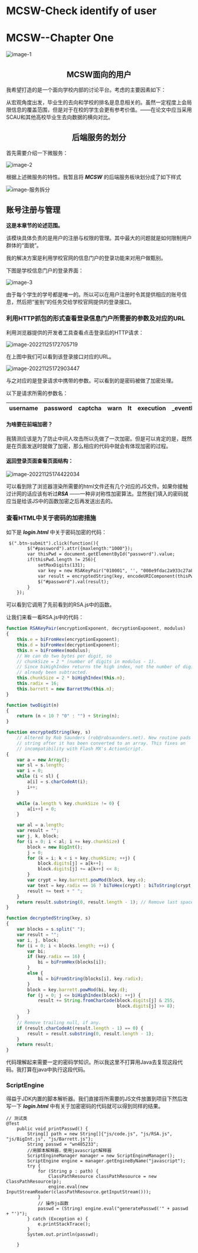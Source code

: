 # MCSW-Check identify of user


<h1>MCSW--Chapter One</h1>

![image-1](/take-it-easy.png)

<h2 align="center">MCSW面向的用户</h2>

我希望打造的是一个面向学校内部的讨论平台。考虑的主要因素如下：

从宏观角度出发，毕业生的去向和学校的排名是息息相关的。虽然一定程度上会局限信息的覆盖范围，但是对于在校的学生会更有参考价值。——在论文中应当采用SCAU和其他高校毕业生去向数据的横向对比。

<h2 align="center">后端服务的划分</h2>

首先需要介绍一下微服务：

![image-2](/微服务.png)

根据上述微服务的特性。我暂且将 ***MCSW*** 的后端服务板块划分成了如下样式

![image-服务拆分](/服务拆分.png)

## 账号注册与管理

**这是本章节的论述范围。**

该模块具体负责的是用户的注册与权限的管理。其中最大的问题就是如何限制用户群体的“面貌”。

我的解决方案是利用学校官网的信息门户的登录功能来对用户做甄别。

下图是学校信息门户的登录界面：

![image-3](/信息门户.png)

由于每个学生的学号都是唯一的。所以可以在用户注册时令其提供相应的账号信息，然后把“鉴别”的任务交给学校官网提供的登录接口。

### 利用HTTP抓包的形式查看登录信息门户所需要的参数及对应的URL

利用浏览器提供的开发者工具查看点击登录后的HTTP请求：

![image-20221125172705719](/抓包1.png)



在上图中我们可以看到该登录接口对应的URL。

![image-20221125172903447](/抓包2.png)

与之对应的是登录请求中携带的参数。可以看到的是密码被做了加密处理。

以下是请求所需的参数名：

| username | password | captcha | warn | It   | execution | _eventId | submit |
| -------- | -------- | ------- | ---- | ---- | --------- | -------- | ------ |

#### 为啥要在前端加密？

我猜测应该是为了防止中间人攻击所以先做了一次加密。但是可以肯定的是，既然是在页面发送时就做了加密，那么相应的代码中就会有体现加密的过程。

#### 返回登录页面查看页面结构：

![image-20221125174422034](/信息门户html-js.png)

可以看到除了浏览器渲染所需要的html文件还有几个对应的JS文件。如果你接触过计网的话应该有听过***RSA*** ——一种非对称性加密算法。显然我们填入的密码就应当是给该JS中的函数加密之后再发送出去的。

### 查看HTML中关于密码的加密措施

如下是 ***login.html*** 中关于密码加密的代码：

```html
 $(".btn-submit").click(function(){
		$("#password").attr({maxlength:"1000"});
	    var thisPwd = document.getElementById("password").value;  
		if(thisPwd.length != 256){
		    setMaxDigits(131);
    	    var key = new RSAKeyPair("010001", '', "008e9fdac2a933c27a8262eb0ab8004aa74571e1e7c27beb436ce17c37df778d8861a9a2afddc04a6e80da995e34754e1e002864f2480f0471257880b55359e8232601244593333eb9f0f99b894fe13538a80bfd14aeb94bb8108959140231195a9e9f488f7d5cc72a112d6a19576cb05eaf629435538907ccc9b008d64595646d");
	  		var result = encryptedString(key, encodeURIComponent(thisPwd));
	  		$("#password").val(result);
	  	}    	
    });	
```

可以看到它调用了先前看到的RSA.js中的函数。

让我们来看一看RSA.js中的代码：

```javascript
function RSAKeyPair(encryptionExponent, decryptionExponent, modulus)
{
	this.e = biFromHex(encryptionExponent);
	this.d = biFromHex(decryptionExponent);
	this.m = biFromHex(modulus);
	// We can do two bytes per digit, so
	// chunkSize = 2 * (number of digits in modulus - 1).
	// Since biHighIndex returns the high index, not the number of digits, 1 has
	// already been subtracted.
	this.chunkSize = 2 * biHighIndex(this.m);
	this.radix = 16;
	this.barrett = new BarrettMu(this.m);
}

function twoDigit(n)
{
	return (n < 10 ? "0" : "") + String(n);
}

function encryptedString(key, s)
	// Altered by Rob Saunders (rob@robsaunders.net). New routine pads the
	// string after it has been converted to an array. This fixes an
	// incompatibility with Flash MX's ActionScript.
{
	var a = new Array();
	var sl = s.length;
	var i = 0;
	while (i < sl) {
		a[i] = s.charCodeAt(i);
		i++;
	}

	while (a.length % key.chunkSize != 0) {
		a[i++] = 0;
	}

	var al = a.length;
	var result = "";
	var j, k, block;
	for (i = 0; i < al; i += key.chunkSize) {
		block = new BigInt();
		j = 0;
		for (k = i; k < i + key.chunkSize; ++j) {
			block.digits[j] = a[k++];
			block.digits[j] += a[k++] << 8;
		}
		var crypt = key.barrett.powMod(block, key.e);
		var text = key.radix == 16 ? biToHex(crypt) : biToString(crypt, key.radix);
		result += text + " ";
	}
	return result.substring(0, result.length - 1); // Remove last space.
}

function decryptedString(key, s)
{
	var blocks = s.split(" ");
	var result = "";
	var i, j, block;
	for (i = 0; i < blocks.length; ++i) {
		var bi;
		if (key.radix == 16) {
			bi = biFromHex(blocks[i]);
		}
		else {
			bi = biFromString(blocks[i], key.radix);
		}
		block = key.barrett.powMod(bi, key.d);
		for (j = 0; j <= biHighIndex(block); ++j) {
			result += String.fromCharCode(block.digits[j] & 255,
			                              block.digits[j] >> 8);
		}
	}
	// Remove trailing null, if any.
	if (result.charCodeAt(result.length - 1) == 0) {
		result = result.substring(0, result.length - 1);
	}
	return result;
}
```

代码理解起来需要一定的密码学知识。所以我这里不打算用Java去复现这段代码。我打算在java中执行这段代码。

### ScriptEngine

得益于JDK内置的脚本解析器。我们直接将所需要的JS文件放置到项目下然后改写一下 ***login.html*** 中有关于加密密码的代码就可以得到同样的结果。



```
// 测试类
@Test
    public void printPasswd() {
        String[] path = new String[]{"js/code.js", "js/RSA.js", "js/BigInt.js", "js/Barrett.js"};
        String passwd = "wn485233";
        //用脚本解释器，使用javascript解释器
        ScriptEngineManager manager = new ScriptEngineManager();
        ScriptEngine engine = manager.getEngineByName("javascript");
        try {
            for (String p : path) {
                ClassPathResource classPathResource = new ClassPathResource(p);
                engine.eval(new InputStreamReader(classPathResource.getInputStream()));
            }
            // 操作js函数
            passwd = (String) engine.eval("generatePasswd('" + passwd + "')");
        } catch (Exception e) {
            e.printStackTrace();
        }
        System.out.println(passwd);

    }
```


